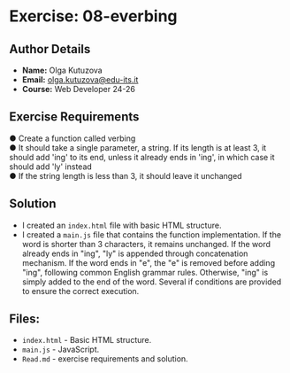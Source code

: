 # Exercise: 08-everbing

## Author Details
- **Name:** Olga Kutuzova  
- **Email:** olga.kutuzova@edu-its.it  
- **Course:** Web Developer 24-26


## Exercise Requirements
● Create a function called verbing  
● It should take a single parameter, a string. If its length is at least 3, it should add 'ing' to 
its end, unless it already ends in 'ing', in which case it should add 'ly' instead  
● If the string length is less than 3, it should leave it unchanged  


 
## Solution
- I created an `index.html` file with basic HTML structure.
- I created a `main.js` file that contains the function implementation. If the word is shorter than 3 characters, it remains unchanged. If the word already ends in "ing", "ly" is appended through concatenation mechanism.
If the word ends in "e", the "e" is removed before adding "ing", following common English grammar rules. Otherwise, "ing" is simply added to the end of the word. Several if conditions are provided to ensure the correct execution.

## Files:
- `index.html` - Basic HTML structure.
- `main.js` - JavaScript.
- `Read.md` - exercise requirements and solution. 
